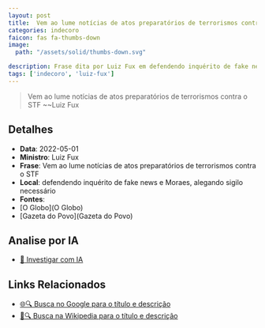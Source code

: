 ```yaml
---
layout: post
title:  Vem ao lume notícias de atos preparatórios de terrorismos contra o STF
categories: indecoro
faicon: fas fa-thumbs-down
image:
  path: "/assets/solid/thumbs-down.svg"

description: Frase dita por Luiz Fux em defendendo inquérito de fake news e Moraes, alegando sigilo necessário
tags: ['indecoro', 'luiz-fux']
---
```


> Vem ao lume notícias de atos preparatórios de terrorismos contra o STF
> ~~Luiz Fux

## Detalhes
- **Data**: 2022-05-01
- **Ministro**: Luiz Fux
- **Frase**: Vem ao lume notícias de atos preparatórios de terrorismos contra o STF
- **Local**: defendendo inquérito de fake news e Moraes, alegando sigilo necessário
- **Fontes**:
- [O Globo](O Globo)
- [Gazeta do Povo](Gazeta do Povo)

## Analise por IA
- [🤖 Investigar com IA](https://www.perplexity.ai/search?q=%22Luiz%20Fux%22%2BVem%20ao%20lume%20not%C3%ADcias%20de%20atos%20preparat%C3%B3rios%20de%20terrorismos%20contra%20o%20STF%2Bdefendendo%20inqu%C3%A9rito%20de%20fake%20news%20e%20Moraes%2C%20alegando%20sigilo%20necess%C3%A1rio)

## Links Relacionados
- [🌐🔍 Busca no Google para o título e descrição](https://www.google.com/search?q=%22Luiz%20Fux%22%2BVem%20ao%20lume%20not%C3%ADcias%20de%20atos%20preparat%C3%B3rios%20de%20terrorismos%20contra%20o%20STF%2Bdefendendo%20inqu%C3%A9rito%20de%20fake%20news%20e%20Moraes%2C%20alegando%20sigilo%20necess%C3%A1rio)
- [📖🔍 Busca na Wikipedia para o título e descrição](https://pt.wikipedia.org/w/index.php?search=%22Luiz%20Fux%22%2BVem%20ao%20lume%20not%C3%ADcias%20de%20atos%20preparat%C3%B3rios%20de%20terrorismos%20contra%20o%20STF%2Bdefendendo%20inqu%C3%A9rito%20de%20fake%20news%20e%20Moraes%2C%20alegando%20sigilo%20necess%C3%A1rio)

